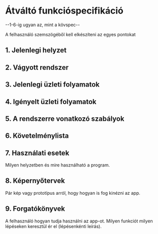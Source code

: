 # Átváltó funkcióspecifikáció

--1-6-ig ugyan az, mint a kövspec--

A felhasználó szemszögéből kell elkészíteni az egyes pontokat

## 1. Jelenlegi helyzet





## 2. Vágyott rendszer






## 3. Jelenlegi üzleti folyamatok







## 4. Igényelt üzleti folyamatok






## 5. A rendszerre vonatkozó szabályok






## 6. Követelménylista







## 7. Használati esetek

Milyen helyzetben és mire használható a program.





## 8. Képernyőtervek

Pár kép vagy prototípus arról, hogy hogyan is fog kinézni az app.





## 9. Forgatókönyvek

A felhasználó hogyan tudja használni az app-ot.
Milyen funkciót milyen lépéseken keresztül ér el (lépésenkénti leírás).


